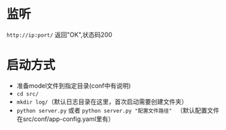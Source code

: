 # 监听

``http://ip:port/`` 返回"OK",状态码200 

# 启动方式
- 准备model文件到指定目录(conf中有说明)
- `cd src/`
- `mkdir log/`（默认日志目录在这里，首次启动需要创建文件夹）
- `python server.py` 或者 `python server.py "配置文件路径" ` （默认配置文件在src/conf/app-config.yaml里有）


